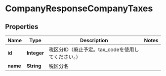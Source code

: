 

# CompanyResponseCompanyTaxes


## Properties

Name | Type | Description | Notes
------------ | ------------- | ------------- | -------------
**id** | **Integer** | 税区分ID（廃止予定。tax_codeを使用してください。） | 
**name** | **String** | 税区分名 | 



